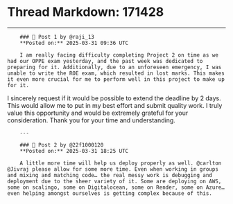 # Thread Markdown: 171428

---

        ### 💬 Post 1 by @raji_13  
        **Posted on:** 2025-03-31 09:36 UTC  

        I am really facing difficulty completing Project 2 on time as we had our OPPE exam yesterday, and the past week was dedicated to preparing for it. Additionally, due to an unforeseen emergency, I was unable to write the ROE exam, which resulted in lost marks. This makes it even more crucial for me to perform well in this project to make up for it.
I sincerely request if it would be possible to extend the deadline by 2 days. This would allow me to put in my best effort and submit quality work. I truly value this opportunity and would be extremely grateful for your consideration.
Thank you for your time and understanding.

        ---

        ### 💬 Post 2 by @22f1000120  
        **Posted on:** 2025-03-31 18:25 UTC  

        A little more time will help us deploy properly as well. @carlton @Jivraj please allow for some more time. Even when working in groups and mixing and matching code… the real messy work is debugging and deployment due to the sheer variety of it. Some are deploying on AWS, some on scalingo, some on Digitalocean, some on Render, some on Azure… even helping amongst ourselves is getting complex because of this.

        